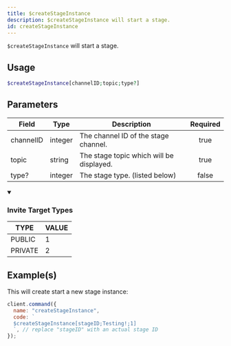 ```yaml
---
title: $createStageInstance
description: $createStageInstance will start a stage.
id: createStageInstance
---
```


`$createStageInstance` will start a stage.

## Usage

```php
$createStageInstance[channelID;topic;type?]
```

## Parameters

| Field     | Type    | Description                              | Required |
| --------- | ------- | ---------------------------------------- | :------: |
| channelID | integer | The channel ID of the stage channel.     |   true   |
| topic     | string  | The stage topic which will be displayed. |   true   |
| type?     | integer | The stage type. (listed below)           |  false   |

<details open>
  <summary><h3> Invite Target Types </h3></summary>

| TYPE    | VALUE |
| ------- | ----- |
| PUBLIC  | 1     |
| PRIVATE | 2     |

</details>

## Example(s)

This will create start a new stage instance:

```javascript
client.command({
  name: "createStageInstance",
  code: `
  $createStageInstance[stageID;Testing!;1] 
  `, // replace "stageID" with an actual stage ID
});
```
